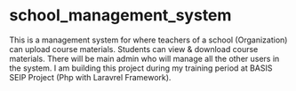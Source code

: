 # school_management_system
This is a management system for where teachers of a school (Organization) can upload course materials. Students can view &amp; download course materials. There will be main admin who will manage all the other users in the system.  I am building this project during my training period at BASIS SEIP Project (Php with Laravrel Framework).
